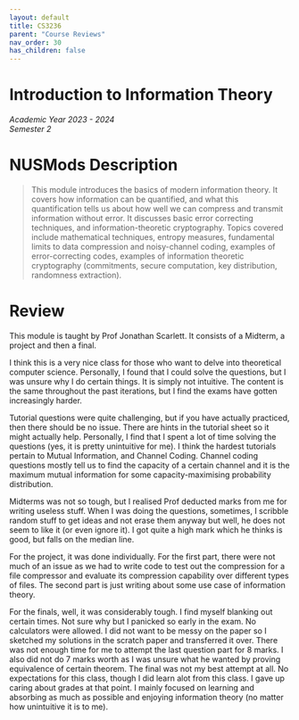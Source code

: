 ```yaml
---
layout: default
title: CS3236
parent: "Course Reviews"
nav_order: 30
has_children: false
---
```


# Introduction to Information Theory
*Academic Year 2023 - 2024*  
*Semester 2*

# NUSMods Description
> This module introduces the basics of modern information theory. It covers how information can be quantified, and what this quantification tells us about how well we can compress and transmit information without error. It discusses basic error correcting techniques, and information-theoretic cryptography. Topics covered include mathematical techniques, entropy measures, fundamental limits to data compression and noisy-channel coding, examples of error-correcting codes, examples of information theoretic cryptography (commitments, secure computation, key distribution, randomness extraction).

# Review
This module is taught by Prof Jonathan Scarlett. It consists of a Midterm, a project and then a final.

I think this is a very nice class for those who want to delve into theoretical computer science. Personally, I found that I could solve the questions, but I was unsure why I do certain things. It is simply not intuitive. The content is the same throughout the past iterations, but I find the exams have gotten increasingly harder. 

Tutorial questions were quite challenging, but if you have actually practiced, then there should be no issue. There are hints in the tutorial sheet so it might actually help. Personally, I find that I spent a lot of time solving the questions (yes, it is pretty unintuitive for me). I think the hardest tutorials pertain to Mutual Information, and Channel Coding. Channel coding questions mostly tell us to find the capacity of a certain channel and it is the maximum mutual information for some capacity-maximising probability distribution. 

Midterms was not so tough, but I realised Prof deducted marks from me for writing useless stuff. When I was doing the questions, sometimes, I scribble random stuff to get ideas and not erase them anyway but well, he does not seem to like it (or even ignore it). I got quite a high mark which he thinks is good, but falls on the median line.

For the project, it was done individually. For the first part, there were not much of an issue as we had to write code to test out the compression for a file compressor and evaluate its compression capability over different types of files. The second part is just writing about some use case of information theory.

For the finals, well, it was considerably tough. I find myself blanking out certain times. Not sure why but I panicked so early in the exam. No calculators were allowed. I did not want to be messy on the paper so I sketched my solutions in the scratch paper and transferred it over. There was not enough time for me to attempt the last question part for 8 marks. I also did not do 7 marks worth as I was unsure what he wanted by proving equivalence of certain theorem. The final was not my best attempt at all. No expectations for this class, though I did learn alot from this class. I gave up caring about grades at that point. I mainly focused on learning and absorbing as much as possible and enjoying information theory (no matter how unintuitive it is to me).


